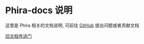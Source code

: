 # Phira-docs 说明

这里是 Phira 相关的文档说明, 可前往 [GitHub](https://github.com/TeamFlos/phira-docs) 提出问题或者贡献文档

[旧文档传送门](https://mivik.moe/prpr-docs/)
